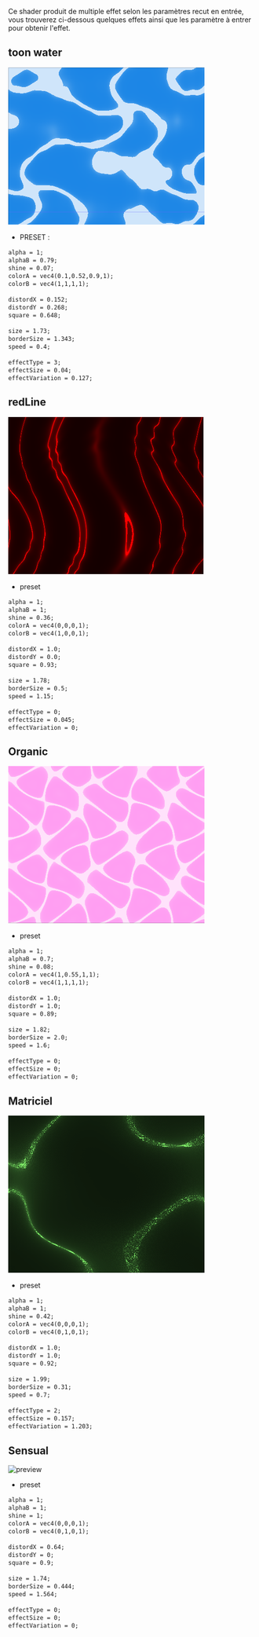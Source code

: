 Ce shader produit de multiple effet selon les paramètres recut en entrée, vous trouverez ci-dessous quelques effets ainsi que les paramètre à entrer pour obtenir l'effet.

## toon water
![preview](https://github.com/jejegraille/Godot/blob/master/shader/amazingFluide/preview/toonWater.gif)
- PRESET : 
```
alpha = 1;
alphaB = 0.79;
shine = 0.07;
colorA = vec4(0.1,0.52,0.9,1);
colorB = vec4(1,1,1,1);

distordX = 0.152;
distordY = 0.268;
square = 0.648;

size = 1.73;
borderSize = 1.343;
speed = 0.4;

effectType = 3;
effectSize = 0.04;
effectVariation = 0.127;
```
## redLine
![preview](https://github.com/jejegraille/Godot/blob/master/shader/amazingFluide/preview/redLine.gif)
- preset
```
alpha = 1;
alphaB = 1;
shine = 0.36;
colorA = vec4(0,0,0,1);
colorB = vec4(1,0,0,1);

distordX = 1.0;
distordY = 0.0;
square = 0.93;

size = 1.78;
borderSize = 0.5;
speed = 1.15;

effectType = 0;
effectSize = 0.045;
effectVariation = 0;
```
## Organic
![preview](https://github.com/jejegraille/Godot/blob/master/shader/amazingFluide/preview/organic.gif)
- preset
```
alpha = 1;
alphaB = 0.7;
shine = 0.08;
colorA = vec4(1,0.55,1,1);
colorB = vec4(1,1,1,1);

distordX = 1.0;
distordY = 1.0;
square = 0.89;

size = 1.82;
borderSize = 2.0;
speed = 1.6;

effectType = 0;
effectSize = 0;
effectVariation = 0;
```
## Matriciel
![preview](https://github.com/jejegraille/Godot/blob/master/shader/amazingFluide/preview/matriciel.gif)
- preset
```
alpha = 1;
alphaB = 1;
shine = 0.42;
colorA = vec4(0,0,0,1);
colorB = vec4(0,1,0,1);

distordX = 1.0;
distordY = 1.0;
square = 0.92;

size = 1.99;
borderSize = 0.31;
speed = 0.7;

effectType = 2;
effectSize = 0.157;
effectVariation = 1.203;
```

## Sensual
![preview](https://github.com/jejegraille/Godot/blob/master/shader/amazingFluide/preview/sensual.gif)
- preset
```
alpha = 1;
alphaB = 1;
shine = 1;
colorA = vec4(0,0,0,1);
colorB = vec4(0,1,0,1);

distordX = 0.64;
distordY = 0;
square = 0.9;

size = 1.74;
borderSize = 0.444;
speed = 1.564;

effectType = 0;
effectSize = 0;
effectVariation = 0;
```

